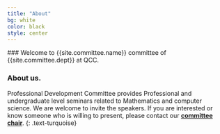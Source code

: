 ```yaml
---
title: "About"
bg: white
color: black
style: center
---
```

<span class="text-turquoise">
###    Welcome to {{site.committee.name}} committee of <br><a src="{{site.comittee.departurl}}">{{site.committee.dept}}</a> at QCC.

<span class="fa-stack subtlecircle" style="font-size:100px; background:rgba(255,166,0,0.1)">
  <i class="fa fa-circle fa-stack-2x text-white"></i>
  <i class="fa fa-question fa-stack-1x text-orange"></i>
</span>

### About us.

Professional Development Committee provides Professional and undergraduate level seminars related to Mathematics and computer science. We are welcome to invite the speakers. If you are interested or know someone who is willing to present, please contact our [**committee chair**]({{site.committee.contactchair}}).
{: .text-turquoise}
</span>

<!--
<span id="forkongithub">
  <a href="{{ site.source_link }}" class="bg-blue">
    Fork me on GitHub
  </a>
</span>
-->
